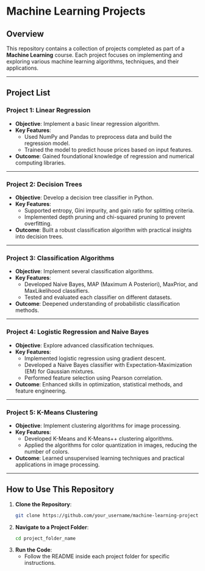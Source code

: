 # Machine Learning Projects

## Overview
This repository contains a collection of projects completed as part of a **Machine Learning** course. Each project focuses on implementing and exploring various machine learning algorithms, techniques, and their applications.

---

## Project List

### **Project 1: Linear Regression**
- **Objective**: Implement a basic linear regression algorithm.
- **Key Features**:
  - Used NumPy and Pandas to preprocess data and build the regression model.
  - Trained the model to predict house prices based on input features.
- **Outcome**: Gained foundational knowledge of regression and numerical computing libraries.

---

### **Project 2: Decision Trees**
- **Objective**: Develop a decision tree classifier in Python.
- **Key Features**:
  - Supported entropy, Gini impurity, and gain ratio for splitting criteria.
  - Implemented depth pruning and chi-squared pruning to prevent overfitting.
- **Outcome**: Built a robust classification algorithm with practical insights into decision trees.

---

### **Project 3: Classification Algorithms**
- **Objective**: Implement several classification algorithms.
- **Key Features**:
  - Developed Naive Bayes, MAP (Maximum A Posteriori), MaxPrior, and MaxLikelihood classifiers.
  - Tested and evaluated each classifier on different datasets.
- **Outcome**: Deepened understanding of probabilistic classification methods.

---

### **Project 4: Logistic Regression and Naive Bayes**
- **Objective**: Explore advanced classification techniques.
- **Key Features**:
  - Implemented logistic regression using gradient descent.
  - Developed a Naive Bayes classifier with Expectation-Maximization (EM) for Gaussian mixtures.
  - Performed feature selection using Pearson correlation.
- **Outcome**: Enhanced skills in optimization, statistical methods, and feature engineering.

---

### **Project 5: K-Means Clustering**
- **Objective**: Implement clustering algorithms for image processing.
- **Key Features**:
  - Developed K-Means and K-Means++ clustering algorithms.
  - Applied the algorithms for color quantization in images, reducing the number of colors.
- **Outcome**: Learned unsupervised learning techniques and practical applications in image processing.

---

## How to Use This Repository
1. **Clone the Repository**:
   ```bash
   git clone https://github.com/your_username/machine-learning-projects.git
   ```
2. **Navigate to a Project Folder**:
   ```bash
   cd project_folder_name
   ```
3. **Run the Code**:
   - Follow the README inside each project folder for specific instructions.


